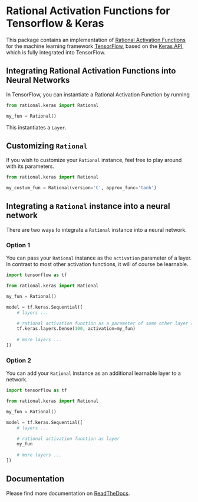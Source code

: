 # Rational Activation Functions for Tensorflow & Keras
This package contains an implementation of [Rational Activation Functions](https://arxiv.org/abs/1907.06732)
for the machine learning framework [TensorFlow](https://www.tensorflow.org), based on the [Keras API](https://www.tensorflow.org/api_docs/python/tf/keras), which is fully integrated
into TensorFlow.

## Integrating Rational Activation Functions into Neural Networks
In TensorFlow, you can instantiate a Rational Activation Function by running
```python
from rational.keras import Rational

my_fun = Rational()
```

This instantiates a `Layer`.

## Customizing `Rational`
If you wish to customize your `Rational` instance, feel free to play around with its parameters.
```python
from rational.keras import Rational

my_costum_fun = Rational(version='C', approx_func='tanh')
```

## Integrating a `Rational` instance into a neural network

There are two ways to integrate a `Rational` instance into a neural network.

### Option 1
You can pass your `Rational` instance as the `activation` parameter of a layer. In contrast to most other activation
functions, it will of course be learnable.
```python
import tensorflow as tf

from rational.keras import Rational

my_fun = Rational()

model = tf.keras.Sequential([
    # layers ...

    # rational activation function as a parameter of some other layer (here: Dense)
    tf.keras.layers.Dense(100, activation=my_fun)
    
    # more layers ...
])
```
### Option 2
You can add your `Rational` instance as an additional learnable layer to a network.
```python
import tensorflow as tf

from rational.keras import Rational

my_fun = Rational()

model = tf.keras.Sequential([
    # layers ...

    # rational activation function as layer
    my_fun
    
    # more layers ...
])
```


## Documentation
Please find more documentation on [ReadTheDocs](https://rational-activations.readthedocs.io).